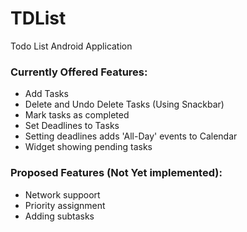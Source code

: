 # TDList
Todo List Android Application

### Currently Offered Features:
* Add Tasks
* Delete and Undo Delete Tasks (Using Snackbar)
* Mark tasks as completed
* Set Deadlines to Tasks
* Setting deadlines adds 'All-Day' events to Calendar
* Widget showing pending tasks

### Proposed Features (Not Yet implemented):
* Network suppoort
* Priority assignment
* Adding subtasks
